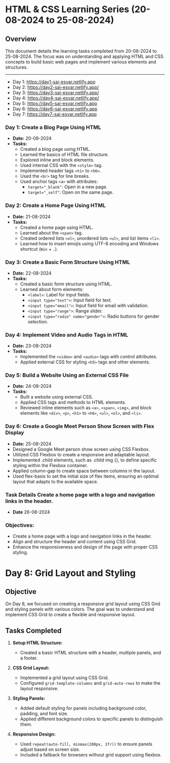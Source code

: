 # HTML & CSS Learning Series (20-08-2024 to 25-08-2024)

## Overview
This document details the learning tasks completed from 20-08-2024 to 25-08-2024. The focus was on understanding and applying HTML and CSS concepts to build basic web pages and implement various elements and structures.

---
- Day 1:
https://day1-sai-esvar.netlify.app
- Day 2:
https://day2-sai-esvar.netlify.app/
- Day 3:
https://day3-sai-esvar.netlify.app/
- Day 4:
https://day4-sai-esvar.netlify.app/
- Day 5:
https://day5-sai-esvar.netlify.app
- Day 6:
https://day6-sai-esvar.netlify.app
- Day 7:
https://day7-sai-esvar.netlify.app

### Day 1: Create a Blog Page Using HTML
- **Date:** 20-08-2024
- **Tasks:**
  - Created a blog page using HTML.
  - Learned the basics of HTML file structure.
  - Explored inline and block elements.
  - Used internal CSS with the `<style>` tag.
  - Implemented header tags `<h1>` to `<h6>`.
  - Used the `<br>` tag for line breaks.
  - Used anchor tags `<a>` with attributes:
    - `target="_blank"`: Open in a new page.
    - `target="_self"`: Open on the same page.

### Day 2: Create a Home Page Using HTML
- **Date:** 21-08-2024
- **Tasks:**
  - Created a home page using HTML.
  - Learned about the `<span>` tag.
  - Created ordered lists `<ol>`, unordered lists `<ul>`, and list items `<li>`.
  - Learned how to insert emojis using UTF-8 encoding and Windows shortcut (`Win` + `.`).

### Day 3: Create a Basic Form Structure Using HTML
- **Date:** 22-08-2024
- **Tasks:**
  - Created a basic form structure using HTML.
  - Learned about form elements:
    - `<label>`: Label for input fields.
    - `<input type="text">`: Input field for text.
    - `<input type="email">`: Input field for email with validation.
    - `<input type="range">`: Range slider.
    - `<input type="radio" name="gender">`: Radio buttons for gender selection.

### Day 4: Implement Video and Audio Tags in HTML
- **Date:** 23-08-2024
- **Tasks:**
  - Implemented the `<video>` and `<audio>` tags with control attributes.
  - Applied external CSS for styling `<h5>` tags and other elements.

### Day 5: Build a Website Using an External CSS File
- **Date:** 24-08-2024
- **Tasks:**
  - Built a website using external CSS.
  - Applied CSS tags and methods to HTML elements.
  - Reviewed inline elements such as `<a>`, `<span>`, `<img>`, and block elements like `<div>`, `<p>`, `<h1>` to `<h6>`, `<ul>`, `<ol>`, and `<li>`.

### Day 6: Create a Google Meet Person Show Screen with Flex Display
- **Date:** 25-08-2024
- Designed a Google Meet person show screen using CSS Flexbox.
- Utilized CSS Flexbox to create a responsive and adaptable layout.
- Implemented .child elements, such as .child img {}, to define specific styling within the Flexbox container.
- Applied column-gap to create space between columns in the layout.
- Used flex-basis to set the initial size of flex items, ensuring an optimal layout that adapts to the available space.
### Task Details Create a home page with a logo and navigation links in the header.
- **Date** 26-08-2024
### Objectives:
- Create a home page with a logo and navigation links in the header.
- Align and structure the header and content using CSS Grid.
- Enhance the responsiveness and design of the page with proper CSS styling.

# Day 8: Grid Layout and Styling

## Objective

On Day 8, we focused on creating a responsive grid layout using CSS Grid and styling panels with various colors. The goal was to understand and implement CSS Grid to create a flexible and responsive layout.

## Tasks Completed

1. **Setup HTML Structure:**
   - Created a basic HTML structure with a header, multiple panels, and a footer.

2. **CSS Grid Layout:**
   - Implemented a grid layout using CSS Grid.
   - Configured `grid-template-columns` and `grid-auto-rows` to make the layout responsive.

3. **Styling Panels:**
   - Added default styling for panels including background color, padding, and font size.
   - Applied different background colors to specific panels to distinguish them.

4. **Responsive Design:**
   - Used `repeat(auto-fill, minmax(200px, 1fr))` to ensure panels adjust based on screen size.
   - Included a fallback for browsers without grid support using flexbox.

